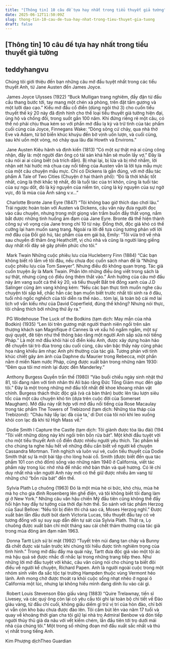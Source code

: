 ```yaml
---
title: "[Thông tin] 10 câu đề tựa hay nhất trong tiểu thuyết giả tường"
date: 2025-06-12T11:50:09Z
slug: thong-tin-10-cau-de-tua-hay-nhat-trong-tieu-thuyet-gia-tuong
draft: false
---
```


## [Thông tin] 10 câu đề tựa hay nhất trong tiểu thuyết giả tường

## teddyhangvu

Chúng tôi giới thiệu đến bạn những câu mở đầu tuyệt nhất trong các tiểu thuyết Anh, từ Jane Austen đến James Joyce.
 
​ ​James Joyce
Ulysses (1922)
“Buck Mulligan trang nghiêm, đầy đặn từ đầu cầu thang bước tới, tay mang một chén xà phòng, trên đặt tấm gương và một lưỡi dao cạo.” Kiểu mở đầu cổ điển (dùng ngôi thứ 3) cho cuốn tiểu thuyết thế kỷ 20 này đã định hình cho thể loại tiểu thuyết giả tưởng hiện đại, ủng hộ và chống đối, trong suốt gần 100 năm. Khi đứng riêng rẽ một câu, có thể nó phải chịu thua kém so với phần mở đầu lạ kỳ và trữ tình của tác phẩm cuối cùng của Joyce, Finnegans Wake: “Dòng sông cứ chảy, qua nhà thờ Eve và Adam, từ bờ biển khúc khuỷu đến bờ vịnh uốn lượn, và cuối cùng, sau khi uốn một vòng, nó chảy qua lâu đài Howth và Environs.”
 
​ ​Jane Austen
Kiêu hãnh và định kiến (1813)
“Có một sự thật mà ai cũng công nhận, đấy là: một người đàn ông có tài sản khá hẳn sẽ muốn lấy vợ.” Đây là câu nói ai ai cũng biết (và trích dẫn). Bị nhại lại, bị lừa và bị nhớ nhầm, lời nhận xét hài hước mà chua cay nổi tiếng của Austen vẫn là lời tựa mẫu mực của một câu chuyện mẫu mực. Chỉ có Dickens là gần đúng, với mở đầu tác phẩm A Tale of Two Cities (Chuyện ở hai thành phố): “Đó là thời khắc tốt nhất, cũng là thời khắc tệ nhất, đó là tuổi tác của trí khôn, cũng là tuổi tác của sự ngu dốt, đó là kỷ nguyên của niềm tin, cũng là kỷ nguyên của sự ngờ vực, đó là mùa của Ánh sáng v.v…”
 
​ ​Charlotte Bronte
Jane Eyre (1847)
“Tôi không bao giờ thích dạo chơi lâu.” Trái ngược hoàn toàn với Austen và Dickens, câu văn này đưa người đọc vào câu chuyện, nhưng trong một giọng văn trầm buồn đầy thất vọng, nắm bắt được những tình huống ảm đạm của Jane Eyre. Bronte đã thể hiện thành công sự vô vọng của Jane trong chỉ 10 từ này. Đồng thời, độc giả khó có thể cưỡng lại ham muốn sang trang. Ngoài ra lời đề tựa cũng tương phản với lời mở đầu của Đồi gió hú, tác phẩm của em gái bà, Emily: “Tôi vừa trở về nhà sau chuyến đi thăm ông Heathcliff, vị chủ nhà và cũng là người láng giềng duy nhất rồi đây sẽ gây phiền phức cho tôi.”
 
​ ​Mark Twain
Những cuộc phiêu lưu của Hucleberry Finn (1884)
“Các bạn không biết rõ lắm về tôi đâu, nếu chưa đọc cuốn sách nhan đề là “Những cuộc phiêu lưu của Tom Sawyer”. Nhưng điều đó không quan trọng. Tác giả cuốn truyện ấy là Mark Twain. Phần lớn những điều ông viết trong sách là sự thật, nhưng cũng có điều ông thêm thắt vào.” Ảnh hưởng của câu mở đầu này âm vang suốt cả thế kỷ 20, và tiểu thuyết Bắt trẻ đồng xanh của J.D Salinger cũng âm vang không kém: “Nếu các bạn thực tình muốn nghe câu chuyện tôi sắp kể, chắc hẳn các bạn muốn biết trước nhất tôi sinh ra ở đâu, tuổi nhỏ ngốc nghếch của tôi diễn ra thế nào… tóm lại, là toàn bộ cái mớ lai lịch vớ vẩn kiểu như của David Coperfield, đúng thế không? Nhưng nói thực, tôi chẳng thích bới những thứ ấy ra.”
 
​ ​PG Wodehouse
The Luck of the Bodkins (tạm dịch: May mắn của nhà Bodkin) (1935)
“Len lỏi trên gương mặt người thanh niên ngồi trên sân thượng khách sạn Magnifique ở Cannes là vẻ xấu hổ ngấm ngầm, một sự quỷ quyệt, đê tiện như thể thông báo rằng một người Anh sắp sửa nói tiếng Pháp.” Là một mở đầu khôi hài cổ điển kiểu Anh, được xây dựng hoàn hảo để chuyển tải trò đùa trong câu cuối cùng, câu văn bậc thầy này cũng phác họa năng khiếu âm nhạc Anh phi thường của tác giả. Tương phản với tính khúc chiết gây ám ảnh của Daphne du Maurier trong Rebecca, một phần nằm ở miền Nam nước Pháp, cũng được xuất bản trong những năm 1930: “Đêm qua tôi mơ mình lại được đến Manderley.”
 
​ ​Anthony Burgess
Quyền trần thế (1980)
“Vào buổi chiều ngày sinh nhật thứ 81, tôi đang nằm với tình nhân thì Ali báo rằng Đức Tổng Giám mục đến gặp tôi.” Đây là một trong những mở đầu tốt nhất để khoe khoang nhân vật chính. Burgess thách thức độc giả (và cả bản thân) bước lên tàu lượn siêu tốc của một câu chuyện khó tin (dựa trên cuộc đời của Somerset Maugham). Mở đầu này rất hợp với mở đầu nổi tiếng của Rose Macaulay trong tác phẩm The Towers of Trebizond (tạm dịch: Những tòa tháp của Trebizond): “Cháu hãy lấy lạc đà của ta,’ dì Dot của tôi nói khi leo xuống khỏi con lạc đà khi từ High Mass về.”
 
​ ​Dodie Smith
I Capture the Castle (tạm dịch: Tôi giành được tòa lâu đài) (194
“Tôi viết những dòng này khi ngồi trên bồn rửa bát”. Một khởi đầu tuyệt vời cho một tiểu thuyết Anh cổ điển được nhiều người yêu thích. Tác phẩm kể cho chúng ta nghe hầu hết về những điều cần biết về người kể chuyện Cassandra Mortman. Tinh nghịch và luôn vui vẻ, cuốn tiểu thuyết của Dodie Smith thật sự là một bài tập cho lòng hoài cổ. Smith (được biết đến qua tác phẩm 101 con chó đốm) sống vào những năm 1940 ở California, viết tác phầm này trong lúc nhớ nhà để nhắc nhớ bản thân và quê hương. Có lẽ chỉ duy nhất nhà văn người Anh này mới có thể giữ được nhiều âm vang từ những chữ “bồn rửa bát” đến thế.
 
​ ​Sylvia Plath
Lọ chuông (1963)
Đó là một mùa hè oi bức, khó chịu, mùa hè mà họ cho gia đình Rosenberg lên ghế điện, và tôi không biết tôi đang làm gì ở New York.” Những câu văn hậu chiến Mỹ đầu tiên cũng không thể đầy hối hận hay đầy tư tưởng của thời đại hơn thế. So sánh với tác phẩm Herzog của Saul Bellow: “Nếu tôi bị điên thì chả sao cả, Moses Herzog nghĩ.” Được xuất bản lần đầu dưới bút danh Victoria Lucas, tiểu thuyết đầu tay có vẻ tương đồng với sự suy sụp dẫn đến tự sát của Sylvia Plath. Thật ra, Lọ chuông được xuất bản chỉ một tháng sau cái chết thảm thương của tác giả trong mùa đông ảm đạm năm 1963.
 
​ ​Donna Tartt
Lịch sử bí mật (1992)
“Tuyết trên núi đang tan chảy và Bunny đã chết được vài tuần trước khi chúng tôi hiểu được tính nghiêm trọng của tình hình.” Trong mở đầu đầy ma quái này, Tartt đưa độc giả vào một tội ác mà hậu quả sẽ được nhắc đi nhắc lại trong những trang tiếp theo. Như những lời mở đầu tuyệt vời khác, câu văn cũng nói cho chúng ta biết đôi điều về người kể chuyện, Richard Papen. Anh là người ngoài cuộc trong một nhóm sinh viên đa sắc tộc tại trường Hampden thuộc vùng Vermont hẻo lánh. Anh mong chờ được thoát ra khỏi cuộc sống nhạt nhẽo ở ngoại ô California một lúc, nhưng lại không hiểu mình đang dính líu vào cái gì.
 
​ ​Robert Louis Stevenson
Đảo giấu vàng (1883)
“Quire Trelawnay, tiến sĩ Livesey, và các quý ông còn lại có yêu cầu tôi ghi lại toàn bộ chi tiết về Đảo giáu vàng, từ đầu chí cuối, không giấu diếm gì trừ vị trí của hòn đảo, chỉ bởi vì vẫn còn kho báu chưa được đào lên. Tôi cầm bút lên vào năm 17 tuổi và quay về khoảng thời gian cha tôi giữ lại nhà trọ Admiral Benbow và đón tiếp người thủy thủ già da nâu với vết kiếm chém, lần đầu tiên tới trọ dưới mái nhà của chúng tôi.” Một trong số những đoạn mở đầu xuất sắc nhất và thú vị nhất trong tiếng Anh.
 
Kim Phượng dịch​Theo Guardian​